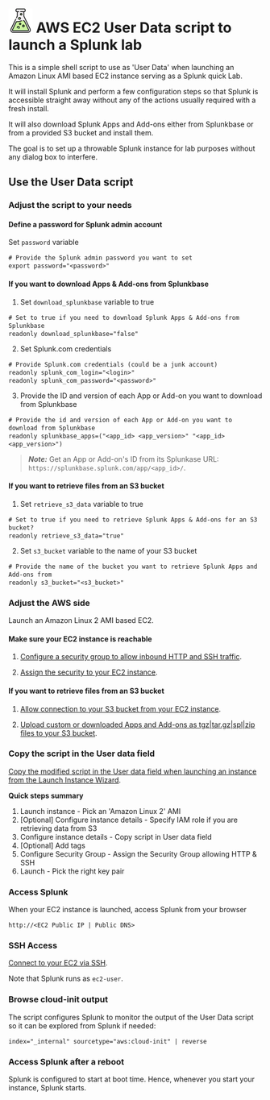 # ![](icon.svg) AWS EC2 User Data script to launch a Splunk lab

This is a simple shell script to use as 'User Data' when launching an Amazon Linux AMI based EC2 instance serving as a Splunk quick Lab.

It will install Splunk and perform a few configuration steps so that Splunk is accessible straight away without any of the actions usually required with a fresh install.

It will also download Splunk Apps and Add-ons either from Splunkbase or from a provided S3 bucket and install them.

The goal is to set up a throwable Splunk instance for lab purposes without any dialog box to interfere.

## Use the User Data script

### Adjust the script to your needs

#### Define a password for Splunk admin account

Set `password` variable

```shell
# Provide the Splunk admin password you want to set
export password="<password>"
```

#### If you want to download Apps & Add-ons from Splunkbase

1. Set `download_splunkbase` variable to true 

```shell
# Set to true if you need to download Splunk Apps & Add-ons from Splunkbase
readonly download_splunkbase="false"
```

2. Set Splunk.com credentials

```shell
# Provide Splunk.com credentials (could be a junk account)
readonly splunk_com_login="<login>"
readonly splunk_com_password="<password>"
```

3. Provide the ID and version of each App or Add-on you want to download from Splunkbase

```shell
# Provide the id and version of each App or Add-on you want to download from Splunkbase
readonly splunkbase_apps=("<app_id> <app_version>" "<app_id> <app_version>")
```

> **_Note:_**  Get an App or Add-on's ID from its Splunkase URL: ``https://splunkbase.splunk.com/app/<app_id>/``.

#### If you want to retrieve files from an S3 bucket

1. Set `retrieve_s3_data` variable to true 

```shell
# Set to true if you need to retrieve Splunk Apps & Add-ons for an S3 bucket?
readonly retrieve_s3_data="true"
```

2. Set `s3_bucket` variable to the name of your S3 bucket

```shell
# Provide the name of the bucket you want to retrieve Splunk Apps and Add-ons from
readonly s3_bucket="<s3_bucket>"
```

### Adjust the AWS side

Launch an Amazon Linux 2 AMI based EC2.

#### Make sure your EC2 instance is reachable

1. [Configure a security group to allow inbound HTTP and SSH traffic](https://docs.aws.amazon.com/AWSEC2/latest/UserGuide/authorizing-access-to-an-instance.html#add-rule-authorize-access).

2. [Assign the security to your EC2 instance](https://docs.aws.amazon.com/AWSEC2/latest/UserGuide/authorizing-access-to-an-instance.html#assign-security-group-to-instance).

#### If you want to retrieve files from an S3 bucket

1. [Allow connection to your S3 bucket from your EC2 instance](https://aws.amazon.com/premiumsupport/knowledge-center/ec2-instance-access-s3-bucket/).

2. [Upload custom or downloaded Apps and Add-ons as tgz|tar.gz|spl|zip files to your S3 bucket](https://docs.aws.amazon.com/AmazonS3/latest/user-guide/upload-objects.html).

### Copy the script in the User data field

[Copy the modified script in the User data field when launching an instance from the Launch Instance Wizard](https://docs.aws.amazon.com/AWSEC2/latest/UserGuide/user-data.html#user-data-console).

**Quick steps summary**

1. Launch instance - Pick an 'Amazon Linux 2' AMI
2. [Optional] Configure instance details - Specify IAM role if you are retrieving data from S3
2. Configure instance details - Copy script in User data field
3. [Optional] Add tags
4. Configure Security Group - Assign the Security Group allowing HTTP & SSH
5. Launch - Pick the right key pair

### Access Splunk

When your EC2 instance is launched, access Splunk from your browser

```
http://<EC2 Public IP | Public DNS>
```

### SSH Access

[Connect to your EC2 via SSH](https://docs.aws.amazon.com/AWSEC2/latest/UserGuide/AccessingInstancesLinux.html).

Note that Splunk runs as ``ec2-user``.

### Browse cloud-init output

The script configures Splunk to monitor the output of the User Data script so it can be explored from Splunk if needed:

```
index="_internal" sourcetype="aws:cloud-init" | reverse
```

### Access Splunk after a reboot

Splunk is configured to start at boot time. Hence, whenever you start your instance, Splunk starts.
